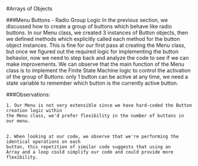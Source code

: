 #Arrays of Objects

###Menu Buttons - Radio Group Logic
In the previous section, we discussed how to create a group of buttons which behave like radio buttons.  In our Menu class, we created 3 instances of Button objects, then we defined methods which explicitly called each method for the button object instances.  This is fine for our first pass at creating the Menu class, but once we figured out the required logic for implementing the button behavior, now we need to step back and analyze the code to see if we can make improvements. We can observe that the main function of the Menu class is to implement the Finite State Machine logic to control the activation of the group of Buttons: only 1 button can be active at any time, we need a state variable to remember which button is the currently active button.  

###Observations:

    1. Our Menu is not very extensible since we have hard-coded the Button creation logic within 
    the Menu class, we'd prefer flexibility in the number of buttons in our menu.

    
    2. When looking at our code, we observe that we're performing the identical operations on each
    button, this repetition of similar code suggests that using an 
    Array and a loop could simplify our code and could provide more flexibility.